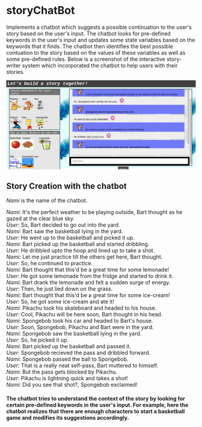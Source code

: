 # storyChatBot
Implements a chatbot which suggests a possible continuation to the user's story based on the user's input. The chatbot looks for pre-defined keywords in the user's input and updates some state variables based on the keywords that it finds. The chatbot then identifies the best possible contuation to the story based on the values of these variables as well as some pre-defined rules. Below is a screenshot of the interactive story-writer system which incorporated the chatbot to help users with their stories.

![interactive-storyWriter](interactive-storyWriter.png)

## Story Creation with the chatbot
*Nami* is the name of the chatbot.

*Nami*: It's the perfect weather to be playing outside, Bart thought as he gazed at the clear blue sky.  
*User*: So, Bart decided to go out into the yard.  
*Nami*: Bart saw the basketball lying in the yard.  
*User*: He went up to the basketball and picked it up.  
*Nami*: Bart picked up the basketball and started dribbling.  
*User*: He dribbled upto the hoop and lined up to take a shot.  
*Nami*: Let me just practice till the others get here, Bart thought.  
*User*: So, he continued to practice.  
*Nami*: Bart thought that this'd be a great time for some lemonade!  
*User*: He got some lemonade from the fridge and started to drink it.  
*Nami*: Bart drank the lemonade and felt a sudden surge of energy.  
*User*: Then, he just lied down on the grass.  
*Nami*: Bart thought that this'd be a great time for some ice-cream!  
*User*: So, he got some ice-cream and ate it!  
*Nami*: Pikachu took his skateboard and headed to his house.  
*User*: Cool, Pikachu will be here soon, Bart thought in his head.  
*Nami*: Spongebob took his car and headed to Bart's house.  
*User*: Soon, Spongebob, Pikachu and Bart were in the yard.  
*Nami*: Spongebob saw the basketball lying in the yard.  
*User*: So, he picked it up.  
*Nami*: Bart picked up the basketball and passed it.  
*User*: Spongebob  recieved the pass and dribbled forward.  
*Nami*: Spongebob passed the ball to Spongebob.  
*User*: That is a really neat self-pass, Bart muttered to himself.  
*Nami*: But the pass gets blocked by Pikachu.  
*User*: Pikachu is lightning quick and takes a shot!  
*Nami*: Did you see that shot?, Spongebob exclaimed!  

#### The chatbot tries to understand the context of the story by looking for certain pre-defined keywords in the user's input. For example, here the chatbot realizes that there are enough characters to start a basketball game and modifies its suggestions accordingly.

